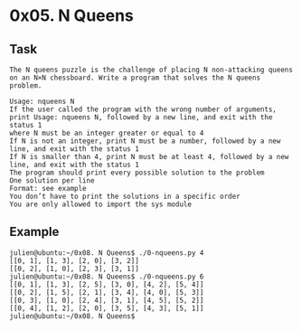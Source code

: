 # 0x05. N Queens

## Task
    The N queens puzzle is the challenge of placing N non-attacking queens on an N×N chessboard. Write a program that solves the N queens problem.

    Usage: nqueens N
    If the user called the program with the wrong number of arguments, print Usage: nqueens N, followed by a new line, and exit with the status 1
    where N must be an integer greater or equal to 4
    If N is not an integer, print N must be a number, followed by a new line, and exit with the status 1
    If N is smaller than 4, print N must be at least 4, followed by a new line, and exit with the status 1
    The program should print every possible solution to the problem
    One solution per line
    Format: see example
    You don’t have to print the solutions in a specific order
    You are only allowed to import the sys module

## Example
    julien@ubuntu:~/0x08. N Queens$ ./0-nqueens.py 4
    [[0, 1], [1, 3], [2, 0], [3, 2]]
    [[0, 2], [1, 0], [2, 3], [3, 1]]
    julien@ubuntu:~/0x08. N Queens$ ./0-nqueens.py 6
    [[0, 1], [1, 3], [2, 5], [3, 0], [4, 2], [5, 4]]
    [[0, 2], [1, 5], [2, 1], [3, 4], [4, 0], [5, 3]]
    [[0, 3], [1, 0], [2, 4], [3, 1], [4, 5], [5, 2]]
    [[0, 4], [1, 2], [2, 0], [3, 5], [4, 3], [5, 1]]
    julien@ubuntu:~/0x08. N Queens$  
